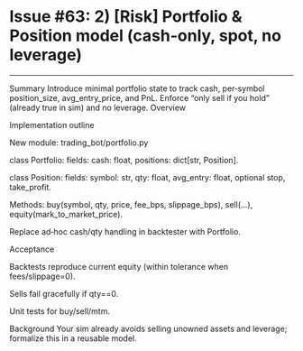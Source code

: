 # Issue #63: 2) [Risk] Portfolio & Position model (cash-only, spot, no leverage)

---

Summary
Introduce minimal portfolio state to track cash, per‑symbol position_size, avg_entry_price, and PnL. Enforce “only sell if you hold” (already true in sim) and no leverage. Overview

Implementation outline

New module: trading_bot/portfolio.py

class Portfolio: fields: cash: float, positions: dict[str, Position].

class Position: fields: symbol: str, qty: float, avg_entry: float, optional stop, take_profit.

Methods: buy(symbol, qty, price, fee_bps, slippage_bps), sell(...), equity(mark_to_market_price).

Replace ad‑hoc cash/qty handling in backtester with Portfolio.

Acceptance

Backtests reproduce current equity (within tolerance when fees/slippage=0).

Sells fail gracefully if qty==0.

Unit tests for buy/sell/mtm.

Background
Your sim already avoids selling unowned assets and leverage; formalize this in a reusable model. 
